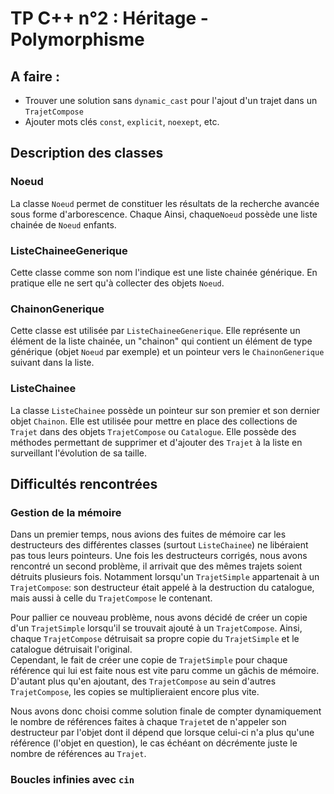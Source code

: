 # TP C++ n°2 : Héritage - Polymorphisme
## A faire :

- Trouver une solution sans `dynamic_cast` pour l'ajout d'un trajet dans un `TrajetCompose`
- Ajouter mots clés `const`, `explicit`, `noexept`, etc.

## Description des classes

### Noeud

La classe `Noeud` permet de constituer les résultats de la recherche avancée sous forme d'arborescence.
Chaque Ainsi, chaque`Noeud` possède une liste chainée de `Noeud` enfants.

### ListeChaineeGenerique

Cette classe comme son nom l'indique est une liste chainée générique. En pratique elle ne sert qu'à collecter des objets `Noeud`.

### ChainonGenerique

Cette classe est utilisée par `ListeChaineeGenerique`. Elle représente un élément de la liste chainée, un "chainon" qui contient un élément de type générique (objet `Noeud` par exemple) et un pointeur vers le `ChainonGenerique` suivant dans la liste.

### ListeChainee

La classe `ListeChainee` possède un pointeur sur son premier et son dernier objet `Chainon`.
Elle est utilisée pour mettre en place des collections de `Trajet` dans des objets `TrajetCompose` ou `Catalogue`.
Elle possède des méthodes permettant de supprimer et d'ajouter des `Trajet` à la liste en surveillant l'évolution de sa taille.

## Difficultés rencontrées

### Gestion de la mémoire

Dans un premier temps, nous avions des fuites de mémoire car les destructeurs des différentes classes (surtout `ListeChainee`) ne libéraient pas tous leurs pointeurs.
Une fois les destructeurs corrigés, nous avons rencontré un second problème, il arrivait que des mêmes trajets soient détruits plusieurs fois.
Notamment lorsqu'un `TrajetSimple` appartenait à un `TrajetCompose`: son destructeur était appelé à la destruction du catalogue, mais aussi à celle du `TrajetCompose` le contenant.

Pour pallier ce nouveau problème, nous avons décidé de créer un copie d'un `TrajetSimple` lorsqu'il se trouvait ajouté à un `TrajetCompose`.
Ainsi, chaque `TrajetCompose` détruisait sa propre copie du `TrajetSimple` et le catalogue détruisait l'original.\
Cependant, le fait de créer une copie de `TrajetSimple` pour chaque référence qui lui est faite nous est vite paru comme un gâchis de mémoire.
D'autant plus qu'en ajoutant, des `TrajetCompose` au sein d'autres `TrajetCompose`, les copies se multiplieraient encore plus vite.

Nous avons donc choisi comme solution finale de compter dynamiquement le nombre de références faites à chaque `Trajet`et de n'appeler son destructeur par l'objet dont il dépend que lorsque celui-ci n'a plus qu'une référence (l'objet en question), le cas échéant on décrémente juste le nombre de références au `Trajet`.

### Boucles infinies avec `cin`